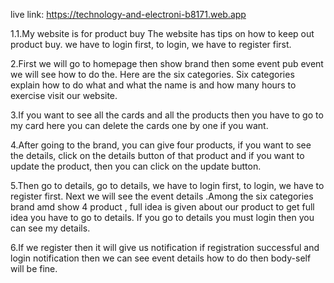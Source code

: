 <!-- Client side commit -->
<!-- 
1.create login page
2.set router and provider
3.add register page
4.set privateRoute
5.google and email Authentication
6.create add product and set input 
7.if add to cart set this system
8.product set in database
9.create and set update and input
10.create new page and set in all cart
11. footer page set in home page
 -->

live link: https://technology-and-electroni-b8171.web.app


 <!-- server side commit -->

 <!-- 
 1.index file create
 2.add brand product 
 3.set update system
 4.set delete button 
 5.receive all cart and set add to cart 
 6.add to cart if set user set this product
  -->


  <!-- Bullet point -->
1.1.My website is for product buy  The website has tips on how to keep out product buy. we have to login first, to login, we have to register first.

2.First we will go to homepage then show brand then some event pub event we will see how to do the. Here are the six categories. Six categories explain how to do what and what the name is and how many hours to exercise visit our website.

3.If you want to see all the cards and all the products then you have to go to my card here you can delete the cards one by one if you want.

4.After going to the brand, you can give four products, if you want to see the details, click on the details button of that product and if you want to update the product, then you can click on the update button.

5.Then go to details, go to details, we have to login first, to login, we have to register first. Next we will see the event details .Among the six categories brand amd show 4 product , full idea is given about our product  to get full idea you have to go to details. If you go to details you must login then you can see my details.

6.If we register then it will give us notification if registration successful and login notification then we can see event details how to do then body-self will be fine.


